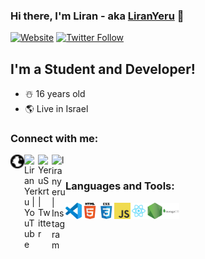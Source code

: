 ### Hi there, I'm Liran - aka [LiranYeru][website] 👋 

[![Website](https://img.shields.io/website?label=liranyeru.com&style=for-the-badge&url=https%3A%2F%2Fliranyeru.com)](https://liranyeru.com/)
[![Twitter Follow](https://img.shields.io/twitter/follow/YeruSkrt?color=1DA1F2&logo=twitter&style=for-the-badge)](https://twitter.com/intent/follow?original_referer=https%3A%2F%2Fgithub.com%2Fliranyeru&screen_name=YeruSkrt)

## I'm a Student and Developer!

- ☃️ 16 years old
- 🌎 Live in Israel

### Connect with me:

[<img align="left" alt="liranyeru.com" width="22px" src="https://raw.githubusercontent.com/iconic/open-iconic/master/svg/globe.svg" />][website]
[<img align="left" alt="LiranYeru | YouTube" width="22px" src="https://cdn.jsdelivr.net/npm/simple-icons@v3/icons/youtube.svg" />][youtube]
[<img align="left" alt="YeruSkrt | Twitter" width="22px" src="https://cdn.jsdelivr.net/npm/simple-icons@v3/icons/twitter.svg" />][twitter]
[<img align="left" alt="liranyeru | Instagram" width="22px" src="https://cdn.jsdelivr.net/npm/simple-icons@v3/icons/instagram.svg" />][instagram]

<br />

### Languages and Tools:

[<img align="left" alt="Visual Studio Code" width="26px" src="https://raw.githubusercontent.com/github/explore/80688e429a7d4ef2fca1e82350fe8e3517d3494d/topics/visual-studio-code/visual-studio-code.png" />][visual]
[<img align="left" alt="HTML5" width="26px" src="https://raw.githubusercontent.com/github/explore/80688e429a7d4ef2fca1e82350fe8e3517d3494d/topics/html/html.png" />][html]
[<img align="left" alt="CSS3" width="26px" src="https://raw.githubusercontent.com/github/explore/80688e429a7d4ef2fca1e82350fe8e3517d3494d/topics/css/css.png" />][css]
[<img align="left" alt="JavaScript" width="26px" src="https://raw.githubusercontent.com/github/explore/80688e429a7d4ef2fca1e82350fe8e3517d3494d/topics/javascript/javascript.png" />][javascript]
[<img align="left" alt="React" width="26px" src="https://raw.githubusercontent.com/github/explore/80688e429a7d4ef2fca1e82350fe8e3517d3494d/topics/react/react.png" />][react]
[<img align="left" alt="Node.js" width="26px" src="https://raw.githubusercontent.com/github/explore/80688e429a7d4ef2fca1e82350fe8e3517d3494d/topics/nodejs/nodejs.png" />][nodejs]
[<img align="left" alt="MongoDB" width="26px" src="https://raw.githubusercontent.com/github/explore/80688e429a7d4ef2fca1e82350fe8e3517d3494d/topics/mongodb/mongodb.png" />][mongodb]

[visual]: https://code.visualstudio.com/
[html]: https://www.w3schools.com/html/
[css]: https://www.w3schools.com/css/
[react]: https://reactjs.org/
[javascript]: https://www.javascript.com/
[nodejs]: https://nodejs.org/
[mongodb]: https://www.mongodb.com/
[website]: https://liranyeru.com
[twitter]: https://twitter.com/YeruSkrt
[youtube]: https://www.youtube.com/channel/UCepFrsG0D2zDHLB7J5uTEoQ
[instagram]: https://instagram.com/liranyeru

